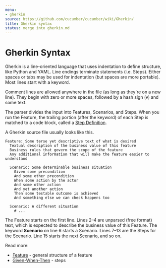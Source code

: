 ```yaml
---
menu:
- gherkin
source: https://github.com/cucumber/cucumber/wiki/Gherkin/
title: Gherkin syntax
status: merge into gherkin.md
---
```


# Gherkin Syntax

Gherkin is a line-oriented language that uses indentation
to define structure, like Python and YAML. Line endings terminate statements (i.e. Steps).
Either spaces or tabs may be used for indentation (but spaces are more portable). Most
lines start with a keyword.

Comment lines are allowed anywhere in the file (as long as they're on a new line).
They begin with zero or more spaces, followed by a hash sign (`#`) and some text.

The parser divides the input into Features, Scenarios, and Steps. When you run
the Feature, the trailing portion (after the keyword) of each Step is matched to
a code block, called a [Step Definition](/cucumber/step-definitions/).

A Gherkin source file usually looks like this.

```gherkin
Feature: Some terse yet descriptive text of what is desired
  Textual description of the business value of this feature
  Business rules that govern the scope of the feature
  Any additional information that will make the feature easier to understand

  Scenario: Some determinable business situation
    Given some precondition
    And some other precondition
    When some action by the actor
    And some other action
    And yet another action
    Then some testable outcome is achieved
    And something else we can check happens too

  Scenario: A different situation
    # ...
```

The Feature starts on the first line. Lines 2–4 are unparsed (free format) text, which is expected to
describe the business value of this Feature. The keyword **Scenario** on line 6 starts a Scenario.
Lines 7–13 are the Steps for the Scenario. Line 15 starts the next Scenario, and so on.

Read more:

- [Feature](/gherkin/gherkin-reference/#feature) - general structure of a feature
- [Given-When-Then](/gherkin/given-when-then/) - steps
